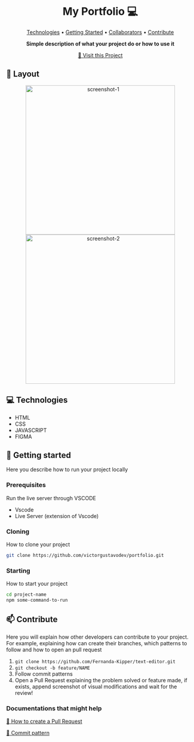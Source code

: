 <h1 align="center" style="font-weight: bold;">My Portfolio 💻</h1>

<p align="center">
 <a href="#tech">Technologies</a> • 
 <a href="#started">Getting Started</a> • 
  <a href="#colab">Collaborators</a> •
 <a href="#contribute">Contribute</a>
</p>

<p align="center">
    <b>Simple description of what your project do or how to use it</b>
</p>

<p align="center">
     <a href="PROJECT__URL">📱 Visit this Project</a>
</p>

<h2 id="layout">🎨 Layout</h2>

<p align="center">
    <img src="https://cdn.discordapp.com/attachments/1223792859900284960/1223792926153510962/image.png?ex=661b24fa&is=6608affa&hm=a093180d9bd30123e2dea2fb769e28fe530ec6951f865860d70a46c5592771e5&" alt="screenshot-1" width="400px">
    <img src="https://cdn.discordapp.com/attachments/1223792859900284960/1223793664749338705/image.png?ex=661b25aa&is=6608b0aa&hm=a980f0536c9491bceb12a26979d4d27c23e4bbfcbd7fd1ccab01519043bf266a&" alt="screenshot-2" width="400px">
</p>

<h2 id="technologies">💻 Technologies</h2>

- HTML
- CSS
- JAVASCRIPT
- FIGMA

<h2 id="started">🚀 Getting started</h2>

Here you describe how to run your project locally

<h3>Prerequisites</h3>

Run the live server through VSCODE

- Vscode
- Live Server (extension of Vscode)

<h3>Cloning</h3>

How to clone your project

```bash
git clone https://github.com/victorgustavodev/portfolio.git
```

<h3>Starting</h3>

How to start your project

```bash
cd project-name
npm some-command-to-run
```
<h2 id="contribute">📫 Contribute</h2>

Here you will explain how other developers can contribute to your project. For example, explaining how can create their branches, which patterns to follow and how to open an pull request

1. `git clone https://github.com/Fernanda-Kipper/text-editor.git`
2. `git checkout -b feature/NAME`
3. Follow commit patterns
4. Open a Pull Request explaining the problem solved or feature made, if exists, append screenshot of visual modifications and wait for the review!

<h3>Documentations that might help</h3>

[📝 How to create a Pull Request](https://www.atlassian.com/br/git/tutorials/making-a-pull-request)

[💾 Commit pattern](https://gist.github.com/joshbuchea/6f47e86d2510bce28f8e7f42ae84c716)
